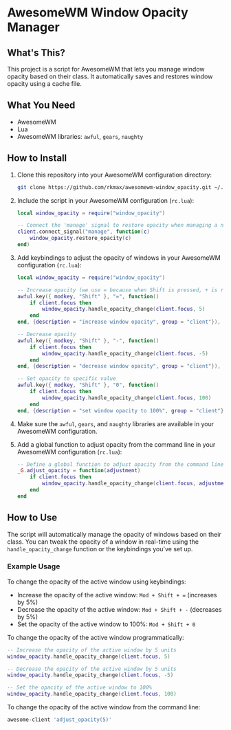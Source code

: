 # AwesomeWM Window Opacity Manager

## What's This?

This project is a script for AwesomeWM that lets you manage window opacity based on their class. It automatically saves and restores window opacity using a cache file.

## What You Need

- AwesomeWM
- Lua
- AwesomeWM libraries: `awful`, `gears`, `naughty`

## How to Install

1. Clone this repository into your AwesomeWM configuration directory:

    ```sh
    git clone https://github.com/rkmax/awesomewm-window_opacity.git ~/.config/awesome/window_opacity
    ```

2. Include the script in your AwesomeWM configuration (`rc.lua`):

    ```lua
    local window_opacity = require("window_opacity")

    -- Connect the 'manage' signal to restore opacity when managing a new window
    client.connect_signal("manage", function(c)
        window_opacity.restore_opacity(c)
    end)
    ```

3. Add keybindings to adjust the opacity of windows in your AwesomeWM configuration (`rc.lua`):

    ```lua
    local window_opacity = require("window_opacity")

    -- Increase opacity (we use = because when Shift is pressed, + is returned)
    awful.key({ modkey, "Shift" }, "=", function()
        if client.focus then
            window_opacity.handle_opacity_change(client.focus, 5)
        end
    end, {description = "increase window opacity", group = "client"}),

    -- Decrease opacity
    awful.key({ modkey, "Shift" }, "-", function()
        if client.focus then
            window_opacity.handle_opacity_change(client.focus, -5)
        end
    end, {description = "decrease window opacity", group = "client"}),

    -- Set opacity to specific value
    awful.key({ modkey, "Shift" }, "0", function()
        if client.focus then
            window_opacity.handle_opacity_change(client.focus, 100)
        end
    end, {description = "set window opacity to 100%", group = "client"}),
    ```

4. Make sure the `awful`, `gears`, and `naughty` libraries are available in your AwesomeWM configuration.

5. Add a global function to adjust opacity from the command line in your AwesomeWM configuration (`rc.lua`):

    ```lua
    -- Define a global function to adjust opacity from the command line
    _G.adjust_opacity = function(adjustment)
        if client.focus then
            window_opacity.handle_opacity_change(client.focus, adjustment)
        end
    end
    ```

## How to Use

The script will automatically manage the opacity of windows based on their class. You can tweak the opacity of a window in real-time using the `handle_opacity_change` function or the keybindings you've set up.

### Example Usage

To change the opacity of the active window using keybindings:

- Increase the opacity of the active window: `Mod + Shift + =` (increases by 5%)
- Decrease the opacity of the active window: `Mod + Shift + -` (decreases by 5%)
- Set the opacity of the active window to 100%: `Mod + Shift + 0`

To change the opacity of the active window programmatically:

```lua
-- Increase the opacity of the active window by 5 units
window_opacity.handle_opacity_change(client.focus, 5)

-- Decrease the opacity of the active window by 5 units
window_opacity.handle_opacity_change(client.focus, -5)

-- Set the opacity of the active window to 100%
window_opacity.handle_opacity_change(client.focus, 100)
```

To change the opacity of the active window from the command line:

```sh
awesome-client 'adjust_opacity(5)'